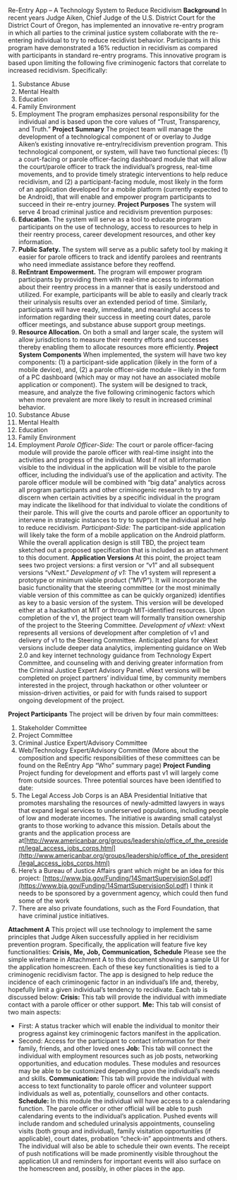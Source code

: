 Re-Entry App – A Technology System to Reduce Recidivism
**Background**
In recent years Judge Aiken, Chief Judge of the U.S. District Court for the District Court of Oregon, has implemented an innovative re-entry program in which all parties to the criminal justice system collaborate with the re-entering individual to try to reduce recidivist behavior. Participants in this program have demonstrated a 16% reduction in recidivism as compared with participants in standard re-entry programs. This innovative program is based upon limiting the following five criminogenic factors that correlate to increased recidivism. Specifically:
1. Substance Abuse
1. Mental Health
1. Education
1. Family Environment
1. Employment
The program emphasizes personal responsibility for the individual and is based upon the core values of “Trust, Transparency, and Truth.”
**Project Summary**
The project team will manage the development of a technological component of or overlay to Judge Aiken’s existing innovative re-entry/recidivism prevention program. This technological component, or system, will have two functional pieces: (1) a court-facing or parole officer-facing dashboard module that will allow the court/parole officer to track the individual’s progress, real-time movements, and to provide timely strategic interventions to help reduce recidivism, and (2) a participant-facing module, most likely in the form of an application developed for a mobile platform (currently expected to be Android), that will enable and empower program participants to succeed in their re-entry journey. 
**Project Purposes**
The system will serve 4 broad criminal justice and recidivism prevention purposes:
1. **Education.** The system will serve as a tool to educate program participants on the use of technology, access to resources to help in their reentry process, career development resources, and other key information.
1. **Public Safety.** The system will serve as a public safety tool by making it easier for parole officers to track and identify parolees and reentrants who need immediate assistance before they reoffend.
1. **ReEntrant** **Empowerment.** The program will empower program participants by providing them with real-time access to information about their reentry process in a manner that is easily understood and utilized. For example, participants will be able to easily and clearly track their urinalysis results over an extended period of time. Similarly, participants will have ready, immediate, and meaningful access to information regarding their success in meeting court dates, parole officer meetings, and substance abuse support group meetings.
1. **Resource Allocation.** On both a small and larger scale, the system will allow jurisdictions to measure their reentry efforts and successes thereby enabling them to allocate resources more efficiently.
**Project System Components**
When implemented, the system will have two key components: (1) a participant-side application (likely in the form of a mobile device), and, (2) a parole officer-side module – likely in the form of a PC dashboard (which may or may not have an associated mobile application or component).
The system will be designed to track, measure, and analyze the five following criminogenic factors which when more prevalent are more likely to result in increased criminal behavior.
1. Substance Abuse
1. Mental Health
1. Education
1. Family Environment
1. Employment
_Parole Officer-Side:_ The court or parole officer-facing module will provide the parole officer with real-time insight into the activities and progress of the individual. Most if not all information visible to the individual in the application will be visible to the parole officer, including the individual’s use of the application and activity. The parole officer module will be combined with “big data” analytics across all program participants and other criminogenic research to try and discern when certain activities by a specific individual in the program may indicate the likelihood for that individual to violate the conditions of their parole. This will give the courts and parole officer an opportunity to intervene in strategic instances to try to support the individual and help to reduce recidivism. 
_Participant-Side:_ The participant-side application will likely take the form of a mobile application on the Android platform. While the overall application design is still TBD, the project team sketched out a proposed specification that is included as an attachment to this document. 
**Application Versions**
At this point, the project team sees two project versions: a first version or “v1” and all subsequent versions “vNext.”
_Development of v1:_ The v1 system will represent a prototype or minimum viable product (“MVP”). It will incorporate the basic functionality that the steering committee (or the most minimally viable version of this committee as can be quickly organized) identifies as key to a basic version of the system. This version will be developed either at a hackathon at MIT or through MIT-identified resources. Upon completion of the v1, the project team will formally transition ownership of the project to the Steering Committee.
_Development of_ _vNext:_ vNext represents all versions of development after completion of v1 and delivery of v1 to the Steering Committee. Anticipated plans for vNext versions include deeper data analytics, implementing guidance on Web 2.0 and key internet technology guidance from Technology Expert Committee, and counseling with and deriving greater information from the Criminal Justice Expert Advisory Panel. vNext versions will be completed on project partners’ individual time, by community members interested in the project, through hackathon or other volunteer or mission-driven activities, or paid for with funds raised to support ongoing development of the project.  	 

**Project Participants**
The project will be driven by four main committees: 
1. Stakeholder Committee
1. Project Committee
1. Criminal Justice Expert/Advisory Committee
1. Web/Technology Expert/Advisory Committee 
(More about the composition and specific responsibilities of these committees can be found on the ReEntry App “Who” summary page)
**Project Funding**
Project funding for development and efforts past v1 will largely come from outside sources. Three potential sources have been identified to date:
1. The Legal Access Job Corps is an ABA Presidential Initiative that promotes marshaling the resources of newly-admitted lawyers in ways that expand legal services to underserved populations, including people of low and moderate incomes. The initiative is awarding small catalyst grants to those working to advance this mission. Details about the grants and the application process are at[http://www.americanbar.org/groups/leadership/office_of_the_president/legal_access_jobs_corps.html](http://www.americanbar.org/groups/leadership/office_of_the_president/legal_access_jobs_corps.html) 
1. Here’s a Bureau of Justice Affairs grant which might be an idea for this project: [https://www.bja.gov/Funding/14SmartSupervisionSol.pdf](https://www.bja.gov/Funding/14SmartSupervisionSol.pdf)  I think it needs to be sponsored by a government agency, which could then fund some of the work
1. There are also private foundations, such as the Ford Foundation, that have criminal justice initiatives.




**Attachment** **A**
This project will use technology to implement the same principles that Judge Aiken successfully applied in her recidivism prevention program. Specifically, the application will feature five key functionalities:
**Crisis,** **Me,** **Job,** **Communication,** **Schedule**
Please see the simple wireframe in Attachment A to this document showing a sample UI for the application homescreen.
Each of these key functionalities is tied to a criminogenic recidivism factor. The app is designed to help reduce the incidence of each criminogenic factor in an individual’s life and, thereby, hopefully limit a given individual’s tendency to recidivate. 
Each tab is discussed below:
**Crisis:**
This tab will provide the individual with immediate contact with a parole officer or other support.
**Me:**
This tab will consist of two main aspects:
- First: A status tracker which will enable the individual to monitor their progress against key criminogenic factors manifest in the application.
- Second: Access for the participant to contact information for their family, friends, and other loved ones
**Job:**
This tab will connect the individual with employment resources such as job posts, networking opportunities, and education modules. These modules and resources may be able to be customized depending upon the individual’s needs and skills.
**Communication:**
This tab will provide the individual with access to text functionality to parole officer and volunteer support individuals as well as, potentially, counsellors and other contacts.
**Schedule:**
In this module the individual will have access to a calendaring function. The parole officer or other official will be able to push calendaring events to the individual’s application. Pushed events will include random and scheduled urinalysis appointments, counseling visits (both group and individual), family visitation opportunities (if applicable), court dates, probation “check-in” appointments and others. The individual will also be able to schedule their own events. The receipt of push notifications will be made prominently visible throughout the application UI and reminders for important events will also surface on the homescreen and, possibly, in other places in the app.
